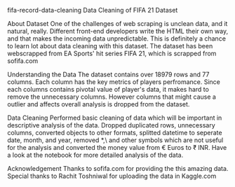 fifa-record-data-cleaning
Data Cleaning of FIFA 21 Dataset

About Dataset
One of the challenges of web scraping is unclean data, and it natural, really. Different front-end developers write the HTML their own way, and that makes the incoming data unpredictable. This is definitely a chance to learn lot about data cleaning with this dataset. The dataset has been webscrapped from EA Sports' hit series FIFA 21, which is scrapped from sofifa.com

Understanding the Data
The dataset contains over 18979 rows and 77 columns. Each column has the key metrics of players perfromance. Since each columns contains pivotal value of player's data, it makes hard to remove the unnecessary columns. However columns that might cause a outlier and affects overall analysis is dropped from the dataset.

Data Cleaning
Performed basic cleaning of data which will be important in descriptive analysis of the data. Dropped duplicated rows, unnecessary columns, converted objects to other formats, splitted datetime to seperate date, month, and year, removed *,\ and other symbols which are not useful for the analysis and converted the money value from € Euros to ₹ INR. Have a look at the notebook for more detailed analysis of the data.

Acknowledgement
Thanks to sofifa.com for providing the this amazing data. Special thanks to Rachit Toshniwal for uploading the data in Kaggle.com
